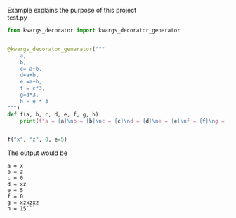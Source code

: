 Example explains the purpose of this project <br>
test.py
```python
from kwargs_decorator import kwargs_decorator_generator


@kwargs_decorator_generator("""
    a,
    b,
    c= a+b,
    d=a+b,
    e =a+b,
    f = c*3,
    g=d*3, 
    h = e * 3
""")
def f(a, b, c, d, e, f, g, h):
    print(f"a = {a}\nb = {b}\nc = {c}\nd = {d}\ne = {e}\nf = {f}\ng = {g}\nh = {h}")


f("x", "z", 0, e=5)
```
The output would be
```
a = x
b = z
c = 0
d = xz
e = 5
f = 0
g = xzxzxz
h = 15```